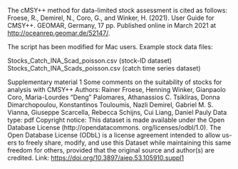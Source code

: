 The cMSY++ method for data-limited stock assessment is cited as follows: Froese, R., Demirel, N., Coro, G., and Winker, H. (2021). User Guide for CMSY++. GEOMAR, Germany, 17 pp. Published online in March 2021 at http://oceanrep.geomar.de/52147/.

The script has been modified for Mac users.
Example stock data files:

Stocks_Catch_INA_Scad_poisson.csv (stock-ID dataset)
Stocks_Catch_INA_Scads_poisson.csv (catch time series dataset)

Supplementary material 1
Some comments on the suitability of stocks for analysis with CMSY++
Authors: Rainer Froese, Henning Winker, Gianpaolo Coro, Maria-Lourdes “Deng” Palomares, Athanassios C. Tsikliras, Donna Dimarchopoulou, Konstantinos Touloumis, Nazli Demirel, Gabriel M. S. Vianna, Giuseppe Scarcella, Rebecca Schijns, Cui Liang, Daniel Pauly
Data type: pdf
Copyright notice: This dataset is made available under
the Open Database License (http://opendatacommons. org/licenses/odbl/1.0). The Open Database License (ODbL) is a license agreement intended to allow us- ers to freely share, modify, and use this Dataset while maintaining this same freedom for others, provided that the original source and author(s) are credited.
Link: https://doi.org/10.3897/aiep.53.105910.suppl1
